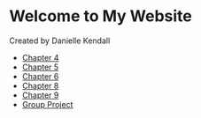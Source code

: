 <!DOCTYPE html>
<html lang="en">
<head>
    <meta charset="UTF-8">
    <meta name="viewport" content="width=device-width, initial-scale=1.0">
    <title>Welcome Page</title>
</head>
<body>
    <h1>Welcome to My Website</h1>
    <p>Created by Danielle Kendall</p>
    <ul>
        <li><a href="chapter4.html">Chapter 4</a></li>
        <li><a href="chapter5.html">Chapter 5</a></li>
        <li><a href="chapter6.html">Chapter 6</a></li>
        <li><a href="chapter8.html">Chapter 8</a></li>
        <li><a href="chapter9.html">Chapter 9</a></li>
        <li><a href="project.html">Group Project</a></li>
    </ul>
</body>
</html>

